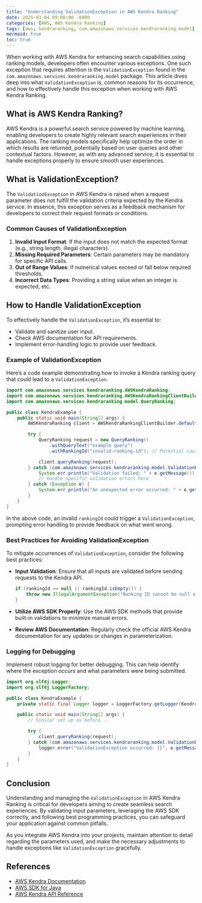 ```yaml
---
title: "Understanding ValidationException in AWS Kendra Ranking"
date: 2025-03-04 09:00:00 -0000
categories: [AWS, AWS Kendra Ranking]
tags: [aws, kendraranking, com.amazonaws.services.kendraranking.model]
mermaid: true
toc: true
---
```



When working with AWS Kendra for enhancing search capabilities using ranking models, developers often encounter various exceptions. One such exception that requires attention is the `ValidationException` found in the `com.amazonaws.services.kendraranking.model` package. This article dives deep into what `ValidationException` is, common reasons for its occurrence, and how to effectively handle this exception when working with AWS Kendra Ranking.

## What is AWS Kendra Ranking?

AWS Kendra is a powerful search service powered by machine learning, enabling developers to create highly relevant search experiences in their applications. The ranking models specifically help optimize the order in which results are returned, potentially based on user queries and other contextual factors. However, as with any advanced service, it is essential to handle exceptions properly to ensure smooth user experiences.

## What is ValidationException?

The `ValidationException` in AWS Kendra is raised when a request parameter does not fulfill the validation criteria expected by the Kendra service. In essence, this exception serves as a feedback mechanism for developers to correct their request formats or conditions.

### Common Causes of ValidationException

1. **Invalid Input Format**: If the input does not match the expected format (e.g., string length, illegal characters).
2. **Missing Required Parameters**: Certain parameters may be mandatory for specific API calls.
3. **Out of Range Values**: If numerical values exceed or fall below required thresholds.
4. **Incorrect Data Types**: Providing a string value when an integer is expected, etc.

## How to Handle ValidationException

To effectively handle the `ValidationException`, it’s essential to:

- Validate and sanitize user input.
- Check AWS documentation for API requirements.
- Implement error-handling logic to provide user feedback.

### Example of ValidationException

Here’s a code example demonstrating how to invoke a Kendra ranking query that could lead to a `ValidationException`.

```java
import com.amazonaws.services.kendraranking.AWSKendraRanking;
import com.amazonaws.services.kendraranking.AWSKendraRankingClientBuilder;
import com.amazonaws.services.kendraranking.model.QueryRanking;

public class KendraExample {
    public static void main(String[] args) {
        AWSKendraRanking client = AWSKendraRankingClientBuilder.defaultClient();

        try {
            QueryRanking request = new QueryRanking()
                .withQueryText("example query")
                .withRankingId("invalid-ranking-id"); // Potential cause of ValidationException

            client.queryRanking(request);
        } catch (com.amazonaws.services.kendraranking.model.ValidationException e) {
            System.err.println("Validation failed: " + e.getMessage());
            // Handle specific validation errors here
        } catch (Exception e) {
            System.err.println("An unexpected error occurred: " + e.getMessage());
        }
    }
}
```

In the above code, an invalid `rankingId` could trigger a `ValidationException`, prompting error handling to provide feedback on what went wrong.

### Best Practices for Avoiding ValidationException

To mitigate occurrences of `ValidationException`, consider the following best practices:

- **Input Validation**: Ensure that all inputs are validated before sending requests to the Kendra API.
  
  ```java
  if (rankingId == null || rankingId.isEmpty()) {
      throw new IllegalArgumentException("Ranking ID cannot be null or empty.");
  }
  ```

- **Utilize AWS SDK Properly**: Use the AWS SDK methods that provide built-in validations to minimize manual errors.
  
- **Review AWS Documentation**: Regularly check the official AWS Kendra documentation for any updates or changes in parameterization.

### Logging for Debugging

Implement robust logging for better debugging. This can help identify where the exception occurs and what parameters were being submitted.

```java
import org.slf4j.Logger;
import org.slf4j.LoggerFactory;

public class KendraExample {
    private static final Logger logger = LoggerFactory.getLogger(KendraExample.class);

    public static void main(String[] args) {
        // Similar set up as before...

        try {
            client.queryRanking(request);
        } catch (com.amazonaws.services.kendraranking.model.ValidationException e) {
            logger.error("ValidationException occurred: {}", e.getMessage());
        }
    }
}
```

## Conclusion

Understanding and managing the `ValidationException` in AWS Kendra Ranking is critical for developers aiming to create seamless search experiences. By validating input parameters, leveraging the AWS SDK correctly, and following best programming practices, you can safeguard your application against common pitfalls.

As you integrate AWS Kendra into your projects, maintain attention to detail regarding the parameters used, and make the necessary adjustments to handle exceptions like `ValidationException` gracefully. 

## References

- [AWS Kendra Documentation](https://docs.aws.amazon.com/kendra/latest/dg/what-is.html)
- [AWS SDK for Java](https://aws.amazon.com/sdk-for-java/)
- [AWS Kendra API Reference](https://docs.aws.amazon.com/kendra/latest/dg/API_Reference.html)